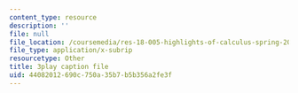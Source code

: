 ```yaml
---
content_type: resource
description: ''
file: null
file_location: /coursemedia/res-18-005-highlights-of-calculus-spring-2010/44082012690c750a35b7b5b356a2fe3f_5ZpqI8zz1HM.srt
file_type: application/x-subrip
resourcetype: Other
title: 3play caption file
uid: 44082012-690c-750a-35b7-b5b356a2fe3f
---
```

